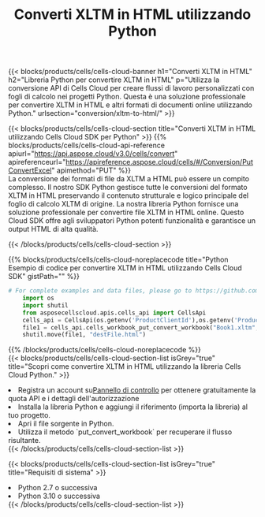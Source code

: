 ﻿---
title:  Converti XLTM in HTML utilizzando Python
description:  Utilizzando Aspose.Cells Cloud SDK per Python per convertire un file in formato XLTM in un file in formato HTML.
kwords: Excel, Convert XLTM to HTML, REST, Python
howto: How to convert XLTM to HTML using Aspose.Cells Cloud Python library.
---
{{< blocks/products/cells/cells-cloud-banner h1="Converti XLTM in HTML" h2="Libreria Python per convertire XLTM in HTML" p="Utilizza la conversione API di Cells Cloud per creare flussi di lavoro personalizzati con fogli di calcolo nei progetti Python. Questa è una soluzione professionale per convertire XLTM in HTML e altri formati di documenti online utilizzando Python." urlsection="conversion/xltm-to-html/" >}}

{{< blocks/products/cells/cells-cloud-section title="Converti XLTM in HTML utilizzando Cells Cloud SDK per Python" >}}
{{% blocks/products/cells/cells-cloud-api-reference apiurl="https://api.aspose.cloud/v3.0/cells/convert" apireferenceurl="https://apireference.aspose.cloud/cells/#/Conversion/PutConvertExcel" apimethod="PUT" %}}
<br/>
La conversione dei formati di file da XLTM a HTML può essere un compito complesso. Il nostro SDK Python gestisce tutte le conversioni del formato XLTM in HTML preservando il contenuto strutturale e logico principale del foglio di calcolo XLTM di origine. La nostra libreria Python fornisce una soluzione professionale per convertire file XLTM in HTML online. Questo Cloud SDK offre agli sviluppatori Python potenti funzionalità e garantisce un output HTML di alta qualità.

{{< /blocks/products/cells/cells-cloud-section >}}

{{% blocks/products/cells/cells-cloud-noreplacecode title="Python Esempio di codice per convertire XLTM in HTML utilizzando Cells Cloud SDK" gistPath="" %}}
 
```python
# For complete examples and data files, please go to https://github.com/aspose-cells-cloud/aspose-cells-cloud-python/
    import os
    import shutil
    from asposecellscloud.apis.cells_api import CellsApi
    cells_api = CellsApi(os.getenv('ProductClientId'),os.getenv('ProductClientSecret'))
    file1 = cells_api.cells_workbook_put_convert_workbook("Book1.xltm",format="html")
    shutil.move(file1, "destFile.html")     
```
 
{{% /blocks/products/cells/cells-cloud-noreplacecode %}}
<br/>
{{< blocks/products/cells/cells-cloud-section-list isGrey="true" title="Scopri come convertire XLTM in HTML utilizzando la libreria Cells Cloud Python." >}}
<li> Registra un account su<a href="https://dashboard.aspose.cloud/">Pannello di controllo</a> per ottenere gratuitamente la quota API e i dettagli dell'autorizzazione</li>
<li>Installa la libreria Python e aggiungi il riferimento (importa la libreria) al tuo progetto.</li>
<li>Apri il file sorgente in Python.</li>
<li>Utilizza il metodo `put_convert_workbook` per recuperare il flusso risultante.</li>
{{< /blocks/products/cells/cells-cloud-section-list >}}

{{< blocks/products/cells/cells-cloud-section-list isGrey="true" title="Requisiti di sistema" >}}
<li>Python 2.7 o successiva</li>
<li>Python 3.10 o successiva</li>
{{< /blocks/products/cells/cells-cloud-section-list >}}
